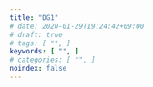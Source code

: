 ```yaml
---
title: "DG1"
# date: 2020-01-29T19:24:42+09:00
# draft: true
# tags: [ "", ]
keywords: [ "", ]
# categories: [ "", ]
noindex: false
---
```


